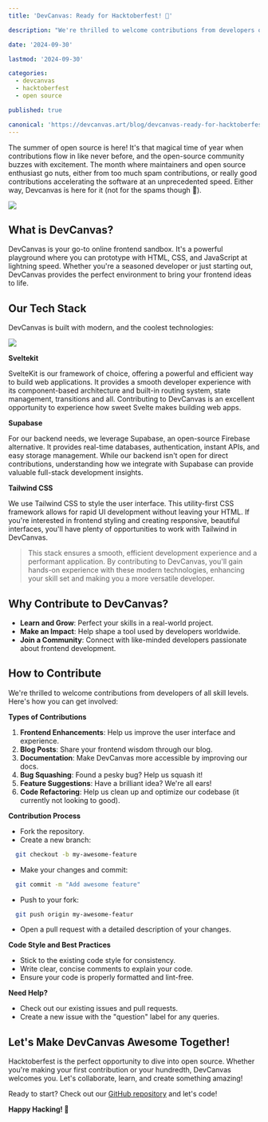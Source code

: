 ```yaml
---
title: 'DevCanvas: Ready for Hacktoberfest! 🎉'

description: "We're thrilled to welcome contributions from developers of all skill levels. Here's how you can get involved.."

date: '2024-09-30'

lastmod: '2024-09-30'

categories:
  - devcanvas
  - hacktoberfest
  - open source

published: true

canonical: 'https://devcanvas.art/blog/devcanvas-ready-for-hacktoberfest2024'
---
```


The summer of open source is here! It's that magical time of year when contributions flow in like never before, and the open-source community buzzes with excitement. The month where maintainers and open source enthusiast go nuts, either from too much spam contributions, or really good contributions accelerating the software at an unprecedented speed. Either way, Devcanvas is here for it (not for the spams though 🫠).

![](https://paper-attachments.dropboxusercontent.com/s_537D3F70E955C2806B12DE773F5831E4AF1ED20F8D5A60A1626C1DADBD1DF9B5_1727676921525_DevCanvas+banner1.png)

## What is DevCanvas?

DevCanvas is your go-to online frontend sandbox. It's a powerful playground where you can prototype with HTML, CSS, and JavaScript at lightning speed. Whether you're a seasoned developer or just starting out, DevCanvas provides the perfect environment to bring your frontend ideas to life.

## Our Tech Stack

DevCanvas is built with modern, and the coolest technologies:

![](https://paper-attachments.dropboxusercontent.com/s_537D3F70E955C2806B12DE773F5831E4AF1ED20F8D5A60A1626C1DADBD1DF9B5_1727677336336_devcanvas.art.png)

**Sveltekit**

SvelteKit is our framework of choice, offering a powerful and efficient way to build web applications. It provides a smooth developer experience with its component-based architecture and built-in routing system, state management, transitions and all. Contributing to DevCanvas is an excellent opportunity to experience how sweet Svelte makes building web apps.

**Supabase**

For our backend needs, we leverage Supabase, an open-source Firebase alternative. It provides real-time databases, authentication, instant APIs, and easy storage management. While our backend isn't open for direct contributions, understanding how we integrate with Supabase can provide valuable full-stack development insights.

**Tailwind CSS**

We use Tailwind CSS to style the user interface. This utility-first CSS framework allows for rapid UI development without leaving your HTML. If you're interested in frontend styling and creating responsive, beautiful interfaces, you'll have plenty of opportunities to work with Tailwind in DevCanvas.

> This stack ensures a smooth, efficient development experience and a performant application. By contributing to DevCanvas, you'll gain hands-on experience with these modern technologies, enhancing your skill set and making you a more versatile developer.

## Why Contribute to DevCanvas?

- **Learn and Grow**: Perfect your skills in a real-world project.
- **Make an Impact**: Help shape a tool used by developers worldwide.
- **Join a Community**: Connect with like-minded developers passionate about frontend development.

## How to Contribute

We're thrilled to welcome contributions from developers of all skill levels. Here's how you can get involved:

**Types of Contributions**

1. **Frontend Enhancements**: Help us improve the user interface and experience.
2. **Blog Posts**: Share your frontend wisdom through our blog.
3. **Documentation**: Make DevCanvas more accessible by improving our docs.
4. **Bug Squashing**: Found a pesky bug? Help us squash it!
5. **Feature Suggestions**: Have a brilliant idea? We're all ears!
6. **Code Refactoring**: Help us clean up and optimize our codebase (it currently not looking to good).

**Contribution Process**

- Fork the repository.
- Create a new branch:

```bash
  git checkout -b my-awesome-feature
```

- Make your changes and commit:

```bash
  git commit -m "Add awesome feature"
```

- Push to your fork:

```bash
  git push origin my-awesome-featur
```

- Open a pull request with a detailed description of your changes.

**Code Style and Best Practices**

- Stick to the existing code style for consistency.
- Write clear, concise comments to explain your code.
- Ensure your code is properly formatted and lint-free.

**Need Help?**

- Check out our existing issues and pull requests.
- Create a new issue with the "question" label for any queries.

## Let's Make DevCanvas Awesome Together!

Hacktoberfest is the perfect opportunity to dive into open source. Whether you're making your first contribution or your hundredth, DevCanvas welcomes you. Let's collaborate, learn, and create something amazing!

Ready to start? Check out our [GitHub repository](https://github.com/abdulmumin1/devcanvas) and let's code!

**Happy Hacking! 🚀**
